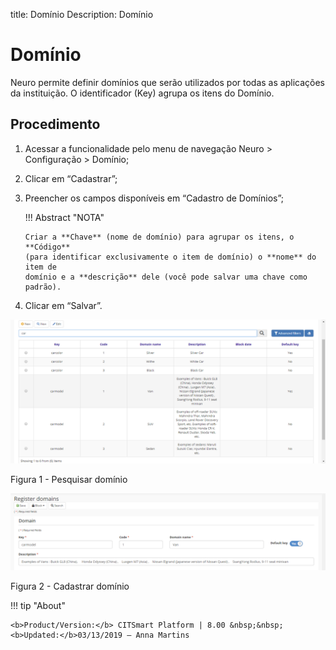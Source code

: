 title: Domínio
Description: Domínio
# Domínio

Neuro permite definir domínios que serão utilizados por todas as aplicações da instituição. O identificador (Key) agrupa os itens do Domínio.

Procedimento
-----------

1.  Acessar a funcionalidade pelo menu de navegação Neuro \> Configuração \> Domínio;

2.  Clicar em “Cadastrar”;

3.  Preencher os campos disponíveis em “Cadastro de Domínios”;

    !!! Abstract "NOTA"

        Criar a **Chave** (nome de domínio) para agrupar os itens, o **Código**
        (para identificar exclusivamente o item de domínio) o **nome** do item de
        domínio e a **descrição** dele (você pode salvar uma chave como padrão).

1.  Clicar em “Salvar”.


![search](images/neuro-7.png)

Figura 1 - Pesquisar domínio


![search](images/neuro-8.png)

Figura 2 - Cadastrar domínio

!!! tip "About"

    <b>Product/Version:</b> CITSmart Platform | 8.00 &nbsp;&nbsp;
    <b>Updated:</b>03/13/2019 – Anna Martins
